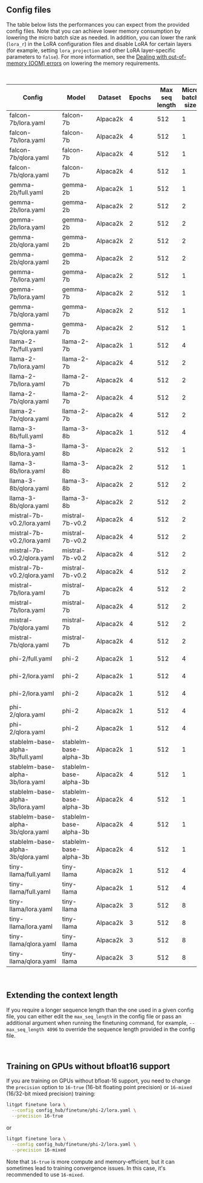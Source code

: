 ## Config files

The table below lists the performances you can expect from the provided config files. Note that you can achieve lower memory consumption by lowering the micro batch size as needed. In addition, you can lower the rank (`lora_r`) in the LoRA configuration files and disable LoRA for certain layers (for example, setting `lora_projection` and other LoRA layer-specific parameters to `false`).
For more information, see the [Dealing with out-of-memory (OOM) errors](../../tutorials/oom.md) on lowering the memory requirements.

&nbsp;

| Config | Model | Dataset | Epochs | Max seq length | Micro batch size | Precision | Machine | Training runtime | Cost | Peak memory | Validation loss | Validation perplexity |
| --- | --- | --- | --- | --- | --- | --- | --- | --- | --- | --- | --- | --- |
| falcon-7b/lora.yaml | falcon-7b | Alpaca2k | 4 | 512 | 1 | bf16-true | 1xA10G | 24.58 min | 0.7$ | 16.69 GB | 0.9452 | 2.5732 |
| falcon-7b/lora.yaml | falcon-7b | Alpaca2k | 4 | 512 | 1 | bf16-true | 4xA10G | 24.67 min | 2.0$ | 16.69 GB | 0.9450 | 2.5727 |
| falcon-7b/qlora.yaml | falcon-7b | Alpaca2k | 4 | 512 | 1 | bf16-true | 1xA10G | 50.56 min | 1.5$ | 9.45 GB | 0.9929 | 2.6992 |
| falcon-7b/qlora.yaml | falcon-7b | Alpaca2k | 4 | 512 | 1 | bf16-true | 4xA10G | 50.58 min | 4.1$ | 9.44 GB | 0.9933 | 2.7000 |
| gemma-2b/full.yaml | gemma-2b | Alpaca2k | 1 | 512 | 1 | bf16-true | 4xA10G | 14.03 min | 1.1$ | 17.43 GB | 1.0216 | 2.7775 |
| gemma-2b/lora.yaml | gemma-2b | Alpaca2k | 2 | 512 | 2 | bf16-true | 1xA10G | 9.29 min | 0.3$ | 12.62 GB | 0.9809 | 2.6667 |
| gemma-2b/lora.yaml | gemma-2b | Alpaca2k | 2 | 512 | 2 | bf16-true | 4xA10G | 9.34 min | 0.8$ | 12.62 GB | 0.9806 | 2.6660 |
| gemma-2b/qlora.yaml | gemma-2b | Alpaca2k | 2 | 512 | 2 | bf16-true | 1xA10G | 12.87 min | 0.4$ | 11.58 GB | 1.0847 | 2.9584 |
| gemma-2b/qlora.yaml | gemma-2b | Alpaca2k | 2 | 512 | 2 | bf16-true | 4xA10G | 12.81 min | 1.0$ | 11.59 GB | 1.0847 | 2.9586 |
| gemma-7b/lora.yaml | gemma-7b | Alpaca2k | 2 | 512 | 1 | bf16-true | 1xA10G | OOM | OOM | OOM | OOM | OOM |
| gemma-7b/lora.yaml | gemma-7b | Alpaca2k | 2 | 512 | 1 | bf16-true | 4xA10G | OOM | OOM | OOM | OOM | OOM |
| gemma-7b/qlora.yaml | gemma-7b | Alpaca2k | 2 | 512 | 1 | bf16-true | 1xA10G | 43.37 min | 1.3$ | 17.18 GB | 0.9784 | 2.6603 |
| gemma-7b/qlora.yaml | gemma-7b | Alpaca2k | 2 | 512 | 1 | bf16-true | 4xA10G | 43.38 min | 3.5$ | 17.18 GB | 0.9754 | 2.6521 |
| llama-2-7b/full.yaml | llama-2-7b | Alpaca2k | 1 | 512 | 4 | bf16-true | 4xA10G | OOM | OOM | OOM | OOM | OOM |
| llama-2-7b/lora.yaml | llama-2-7b | Alpaca2k | 4 | 512 | 2 | bf16-true | 1xA10G | 32.67 min | 1.0$ | 19.77 GB | 0.8023 | 2.2306 |
| llama-2-7b/lora.yaml | llama-2-7b | Alpaca2k | 4 | 512 | 2 | bf16-true | 4xA10G | 32.68 min | 2.6$ | 19.77 GB | 0.8021 | 2.2301 |
| llama-2-7b/qlora.yaml | llama-2-7b | Alpaca2k | 4 | 512 | 2 | bf16-true | 1xA10G | 45.52 min | 1.4$ | 13.68 GB | 0.8142 | 2.2574 |
| llama-2-7b/qlora.yaml | llama-2-7b | Alpaca2k | 4 | 512 | 2 | bf16-true | 4xA10G | 45.51 min | 3.7$ | 13.68 GB | 0.8144 | 2.2578 |
| llama-3-8b/full.yaml | llama-3-8b | Alpaca2k | 1 | 512 | 4 | bf16-true | 4xA10G | OOM | OOM | OOM | OOM | OOM |
| llama-3-8b/lora.yaml | llama-3-8b | Alpaca2k | 2 | 512 | 1 | bf16-true | 1xA10G | 14.57 min | 0.4$ | 19.73 GB | 0.8882 | 2.4309 |
| llama-3-8b/lora.yaml | llama-3-8b | Alpaca2k | 2 | 512 | 1 | bf16-true | 4xA10G | 14.72 min | 1.2$ | 19.73 GB | 0.8885 | 2.4315 |
| llama-3-8b/qlora.yaml | llama-3-8b | Alpaca2k | 2 | 512 | 2 | bf16-true | 1xA10G | 22.17 min | 0.7$ | 17.41 GB | 0.9392 | 2.5579 |
| llama-3-8b/qlora.yaml | llama-3-8b | Alpaca2k | 2 | 512 | 2 | bf16-true | 4xA10G | 22.12 min | 1.8$ | 17.41 GB | 0.9393 | 2.5582 |
| mistral-7b-v0.2/lora.yaml | mistral-7b-v0.2 | Alpaca2k | 4 | 512 | 2 | bf16-true | 1xA10G | 30.90 min | 0.9$ | 20.66 GB | 0.8020 | 2.2299 |
| mistral-7b-v0.2/lora.yaml | mistral-7b-v0.2 | Alpaca2k | 4 | 512 | 2 | bf16-true | 4xA10G | 30.87 min | 2.5$ | 20.66 GB | 0.8014 | 2.2286 |
| mistral-7b-v0.2/qlora.yaml | mistral-7b-v0.2 | Alpaca2k | 4 | 512 | 2 | bf16-true | 1xA10G | 44.56 min | 1.3$ | 14.29 GB | 0.8138 | 2.2564 |
| mistral-7b-v0.2/qlora.yaml | mistral-7b-v0.2 | Alpaca2k | 4 | 512 | 2 | bf16-true | 4xA10G | 44.57 min | 3.6$ | 14.29 GB | 0.8132 | 2.2551 |
| mistral-7b/lora.yaml | mistral-7b | Alpaca2k | 4 | 512 | 2 | bf16-true | 1xA10G | 30.92 min | 0.9$ | 20.66 GB | 0.7953 | 2.2151 |
| mistral-7b/lora.yaml | mistral-7b | Alpaca2k | 4 | 512 | 2 | bf16-true | 4xA10G | 30.95 min | 2.5$ | 20.66 GB | 0.7962 | 2.2170 |
| mistral-7b/qlora.yaml | mistral-7b | Alpaca2k | 4 | 512 | 2 | bf16-true | 1xA10G | 44.62 min | 1.3$ | 14.29 GB | 0.8031 | 2.2324 |
| mistral-7b/qlora.yaml | mistral-7b | Alpaca2k | 4 | 512 | 2 | bf16-true | 4xA10G | 44.63 min | 3.6$ | 14.29 GB | 0.8030 | 2.2322 |
| phi-2/full.yaml | phi-2 | Alpaca2k | 1 | 512 | 4 | bf16-true | 4xA10G | 11.97 min | 1.0$ | 14.44 GB | 1.1616 | 3.1949 |
| phi-2/lora.yaml | phi-2 | Alpaca2k | 1 | 512 | 4 | bf16-true | 1xA10G | 3.78 min | 0.1$ | 13.98 GB | 0.8101 | 2.2482 |
| phi-2/lora.yaml | phi-2 | Alpaca2k | 1 | 512 | 4 | bf16-true | 4xA10G | 3.79 min | 0.3$ | 13.98 GB | 0.8098 | 2.2475 |
| phi-2/qlora.yaml | phi-2 | Alpaca2k | 1 | 512 | 4 | bf16-true | 1xA10G | 4.49 min | 0.1$ | 14.27 GB | 0.8413 | 2.3194 |
| phi-2/qlora.yaml | phi-2 | Alpaca2k | 1 | 512 | 4 | bf16-true | 4xA10G | 4.51 min | 0.4$ | 14.27 GB | 0.8527 | 2.3459 |
| stablelm-base-alpha-3b/full.yaml | stablelm-base-alpha-3b | Alpaca2k | 1 | 512 | 1 | bf16-true | 4xA10G | 66.47 min | 5.4$ | 21.23 GB | 1.5193 | 4.5691 |
| stablelm-base-alpha-3b/lora.yaml | stablelm-base-alpha-3b | Alpaca2k | 4 | 512 | 1 | bf16-true | 1xA10G | 12.88 min | 0.4$ | 8.58 GB | 1.3613 | 3.9013 |
| stablelm-base-alpha-3b/lora.yaml | stablelm-base-alpha-3b | Alpaca2k | 4 | 512 | 1 | bf16-true | 4xA10G | 12.91 min | 1.0$ | 8.58 GB | 1.3609 | 3.8999 |
| stablelm-base-alpha-3b/qlora.yaml | stablelm-base-alpha-3b | Alpaca2k | 4 | 512 | 1 | bf16-true | 1xA10G | 25.62 min | 0.8$ | 5.24 GB | 1.3914 | 4.0204 |
| stablelm-base-alpha-3b/qlora.yaml | stablelm-base-alpha-3b | Alpaca2k | 4 | 512 | 1 | bf16-true | 4xA10G | 25.72 min | 2.1$ | 5.24 GB | 1.3918 | 4.0222 |
| tiny-llama/full.yaml | tiny-llama | Alpaca2k | 1 | 512 | 4 | bf16-true | 1xA10G | 2.56 min | 0.1$ | 14.10 GB | 1.0877 | 2.9676 |
| tiny-llama/full.yaml | tiny-llama | Alpaca2k | 1 | 512 | 4 | bf16-true | 4xA10G | 2.57 min | 0.2$ | 14.10 GB | 1.0881 | 2.9686 |
| tiny-llama/lora.yaml | tiny-llama | Alpaca2k | 3 | 512 | 8 | bf16-true | 1xA10G | 8.06 min | 0.2$ | 13.50 GB | 1.0383 | 2.8244 |
| tiny-llama/lora.yaml | tiny-llama | Alpaca2k | 3 | 512 | 8 | bf16-true | 4xA10G | 8.05 min | 0.6$ | 13.50 GB | 1.0382 | 2.8242 |
| tiny-llama/qlora.yaml | tiny-llama | Alpaca2k | 3 | 512 | 8 | bf16-true | 1xA10G | 8.66 min | 0.3$ | 16.24 GB | 1.0559 | 2.8744 |
| tiny-llama/qlora.yaml | tiny-llama | Alpaca2k | 3 | 512 | 8 | bf16-true | 4xA10G | 8.67 min | 0.7$ | 16.24 GB | 1.0560 | 2.8747 |

&nbsp;
## Extending the context length

If you require a longer sequence length than the one used in a given config file, you can either edit the `max_seq_length` in the config file or pass an additional argument when running the finetuning command, for example, `--max_seq_length 4096` to override the sequence length provided in the config file.

&nbsp;
## Training on GPUs without bfloat16 support

If you are training on GPUs without bfloat-16 support, you need to change the `precision` option to `16-true` (16-bit floating point precision) or `16-mixed` (16/32-bit mixed precision) training:

```bash
litgpt finetune lora \
  --config config_hub/finetune/phi-2/lora.yaml \
  --precision 16-true
```
or

```bash
litgpt finetune lora \
  --config config_hub/finetune/phi-2/lora.yaml \
  --precision 16-mixed
```

Note that `16-true` is more compute and memory-efficient, but it can sometimes lead to training convergence issues. In this case, it's recommended to use `16-mixed`.
